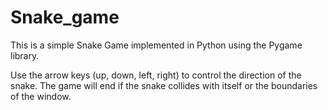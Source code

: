 # Snake_game
This is a simple Snake Game implemented in Python using the Pygame library.

Use the arrow keys (up, down, left, right) to control the direction of the snake. The game will end if the snake collides with itself or the boundaries of the window.

